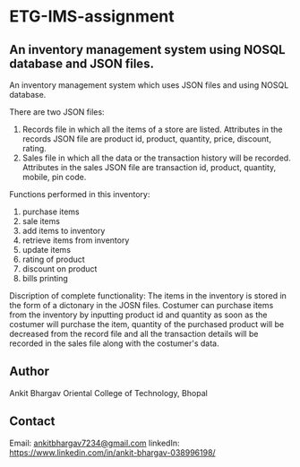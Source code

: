 # ETG-IMS-assignment
## An inventory management system using NOSQL database and JSON files.  
An inventory management system which uses JSON files and using NOSQL database. 

There are two JSON files:
1. Records file in which all the items of a store are listed. Attributes in the records JSON file are product id, product, quantity, price, discount, rating.
2. Sales file in which all the data or the transaction history will be recorded. Attributes in the sales JSON file are transaction id, product, quantity, mobile, pin code.  

Functions performed in this inventory:
1. purchase items
2. sale items
3. add items to inventory
4. retrieve items from inventory
5. update items
6. rating of product 
7. discount on product
8. bills printing

Discription of complete functionality:
The items in the inventory is stored in the form of a dictonary in the JOSN files. Costumer can purchase items from the inventory by inputting product id and quantity as soon as the costumer will purchase the item, quantity of the purchased product will be decreased from the record file and all the transaction details will be recorded in the sales file along with the costumer's data.  

## Author
Ankit Bhargav
Oriental College of Technology, Bhopal

## Contact
Email: ankitbhargav7234@gmail.com
linkedIn: https://www.linkedin.com/in/ankit-bhargav-038996198/
